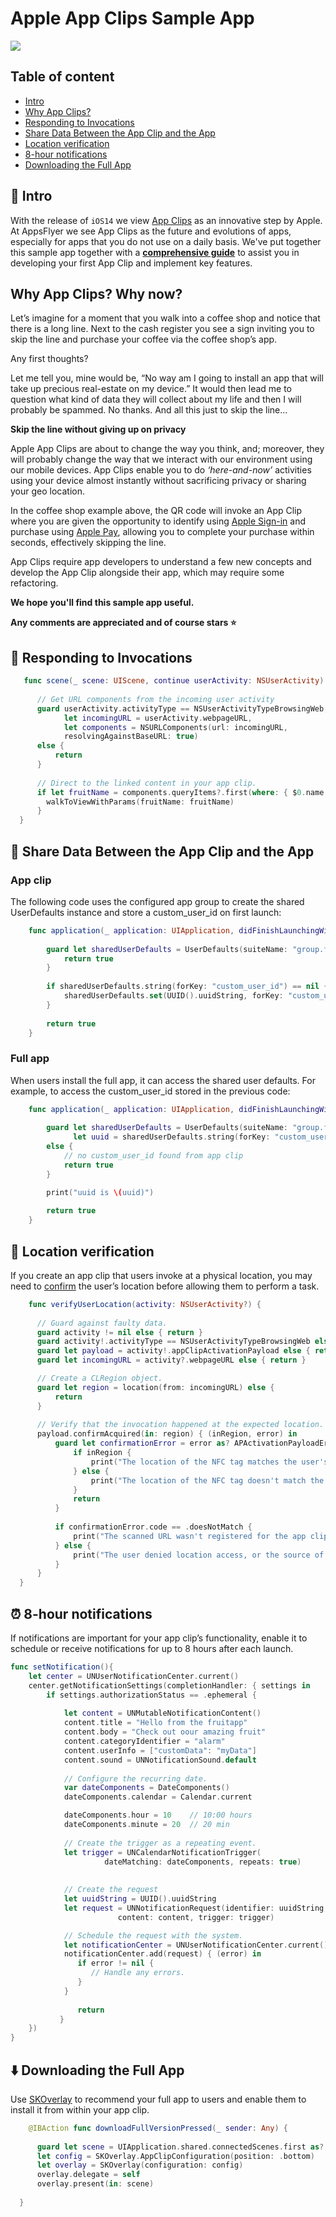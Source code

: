 # Apple App Clips Sample App

<img src="https://user-images.githubusercontent.com/61788924/88316733-f027a900-cd20-11ea-86d2-3c66cd8c9615.png">

## Table of content
- [Intro](#intro) 
- [Why App Clips?](#whyappclips)
- [Responding to Invocations](#invocations)
- [Share Data Between the App Clip and the App](#data-share)
- [Location verification](#location-verification)
- [8-hour notifications](#notifications)
- [Downloading the Full App](#download-full-app)

## <a id="intro"> 🔷 Intro
    
  With the release of `iOS14` we view [App Clips](https://developer.apple.com/documentation/app_clips) as an innovative step by Apple. 
  At AppsFlyer we see App Clips as the future and evolutions of apps, especially for apps that you do not use on a daily basis. 
  We've put together this sample app together with a [**comprehensive guide**](https://www.appsflyer.com/resources/others/apple-app-clips/) to assist you in developing your first App Clip and implement key features.
  
## <a id="whyappclips"> Why App Clips? Why now?

  Let’s imagine for a moment that you walk into a coffee shop and notice that there is a long line. Next to the cash register you see a sign inviting you to skip the line and purchase your coffee via the coffee shop’s app. 

Any first thoughts? 

Let me tell you, mine would be, “No way am I going to install an app that will take up precious real-estate on my device.” It would then lead me to question what kind of data they will collect about my life and then I will probably be spammed. No thanks. And all this just to skip the line...

**Skip the line without giving up on privacy**

Apple App Clips are about to change the way you think, and; moreover, they will probably change the way that we interact with our environment using our mobile devices. App Clips enable you to do *‘here-and-now’* activities using your device almost instantly without sacrificing privacy or sharing your geo location.

In the coffee shop example above, the QR code will invoke an App Clip where you are given the opportunity to identify using [Apple Sign-in](https://developer.apple.com/sign-in-with-apple/) and purchase using [Apple Pay](https://developer.apple.com/apple-pay/), allowing you to complete your purchase within seconds, effectively skipping the line. 

App Clips require app developers to understand a few new concepts and develop the App Clip alongside their app, which may require some refactoring.

**We hope you'll find this sample app useful.** 

**Any comments are appreciated and of course stars ⭐️**

  
## <a id="invocations"> 🔗 Responding to Invocations
  ```swift
     func scene(_ scene: UIScene, continue userActivity: NSUserActivity) {
        
        // Get URL components from the incoming user activity
        guard userActivity.activityType == NSUserActivityTypeBrowsingWeb,
              let incomingURL = userActivity.webpageURL,
              let components = NSURLComponents(url: incomingURL,
              resolvingAgainstBaseURL: true)
        else {
            return
        }
              
        // Direct to the linked content in your app clip.
        if let fruitName = components.queryItems?.first(where: { $0.name == "fruit_name" })?.value {
          walkToViewWithParams(fruitName: fruitName)
        }
    }
  ``` 
  
## <a id="data-share"> 🔀 Share Data Between the App Clip and the App

### App clip

The following code uses the configured app group to create the shared UserDefaults instance and store a custom_user_id on first launch:

```swift
    func application(_ application: UIApplication, didFinishLaunchingWithOptions launchOptions: [UIApplication.LaunchOptionsKey: Any]?) -> Bool {
                 
        guard let sharedUserDefaults = UserDefaults(suiteName: "group.fruitapp.appClipMigration") else {
            return true
        }
        
        if sharedUserDefaults.string(forKey: "custom_user_id") == nil {
            sharedUserDefaults.set(UUID().uuidString, forKey: "custom_user_id")
        }
        
        return true
    }
```

### Full app

When users install the full app, it can access the shared user defaults. For example, to access the custom_user_id stored in the previous code:

```swift
    func application(_ application: UIApplication, didFinishLaunchingWithOptions launchOptions: [UIApplication.LaunchOptionsKey: Any]?) -> Bool {
        
        guard let sharedUserDefaults = UserDefaults(suiteName: "group.fruitapp.appClipMigration"),
              let uuid = sharedUserDefaults.string(forKey: "custom_user_id")
        else {
            // no custom_user_id found from app clip
            return true
        }

        print("uuid is \(uuid)")
        
        return true
    }
```
  
## <a id="location-verification"> 📌 Location verification
  
  If you create an app clip that users invoke at a physical location, you may need to [confirm](https://developer.apple.com/documentation/app_clips/responding_to_invocations) the user’s location before allowing them to perform a task.
  
  ```swift
      func verifyUserLocation(activity: NSUserActivity?) {
        
        // Guard against faulty data.
        guard activity != nil else { return }
        guard activity!.activityType == NSUserActivityTypeBrowsingWeb else { return }
        guard let payload = activity!.appClipActivationPayload else { return }
        guard let incomingURL = activity?.webpageURL else { return }

        // Create a CLRegion object.
        guard let region = location(from: incomingURL) else {
            return
        }
        
        // Verify that the invocation happened at the expected location.
        payload.confirmAcquired(in: region) { (inRegion, error) in
            guard let confirmationError = error as? APActivationPayloadError else {
                if inRegion {
                    print("The location of the NFC tag matches the user's location.")
                } else {
                    print("The location of the NFC tag doesn't match the records")
                }
                return
            }
            
            if confirmationError.code == .doesNotMatch {
                print("The scanned URL wasn't registered for the app clip")
            } else {
                print("The user denied location access, or the source of the app clip’s invocation wasn’t an NFC tag or visual code.")
            }
        }
    }
  ```

## <a id="notifications"> ⏰ 8-hour notifications
  
  If notifications are important for your app clip’s functionality, enable it to schedule or receive notifications for up to 8 hours after each launch.

```swift
func setNotification(){
    let center = UNUserNotificationCenter.current()
    center.getNotificationSettings(completionHandler: { settings in
        if settings.authorizationStatus == .ephemeral {
            
            let content = UNMutableNotificationContent()
            content.title = "Hello from the fruitapp"
            content.body = "Check out oour amazing fruit"
            content.categoryIdentifier = "alarm"
            content.userInfo = ["customData": "myData"]
            content.sound = UNNotificationSound.default
        
            // Configure the recurring date.
            var dateComponents = DateComponents()
            dateComponents.calendar = Calendar.current

            dateComponents.hour = 10    // 10:00 hours
            dateComponents.minute = 20  // 20 min
               
            // Create the trigger as a repeating event.
            let trigger = UNCalendarNotificationTrigger(
                     dateMatching: dateComponents, repeats: true)
            
            
            // Create the request
            let uuidString = UUID().uuidString
            let request = UNNotificationRequest(identifier: uuidString,
                        content: content, trigger: trigger)

            // Schedule the request with the system.
            let notificationCenter = UNUserNotificationCenter.current()
            notificationCenter.add(request) { (error) in
               if error != nil {
                  // Handle any errors.
               }
            }
            
               return
           }
    })
}
```

## <a id="download-full-app"> ⬇️ Downloading the Full App
  
  Use [SKOverlay](https://developer.apple.com/documentation/storekit/skoverlay) to recommend your full app to users and enable them to install it from within your app clip.
  
  ```swift
      @IBAction func downloadFullVersionPressed(_ sender: Any) {
        
        guard let scene = UIApplication.shared.connectedScenes.first as? UIWindowScene else { return }
        let config = SKOverlay.AppClipConfiguration(position: .bottom)
        let overlay = SKOverlay(configuration: config)
        overlay.delegate = self
        overlay.present(in: scene)
        
    }
  ```


